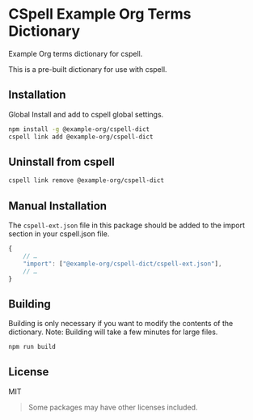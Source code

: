 # CSpell Example Org Terms Dictionary

Example Org terms dictionary for cspell.

This is a pre-built dictionary for use with cspell.

## Installation

Global Install and add to cspell global settings.

```sh
npm install -g @example-org/cspell-dict
cspell link add @example-org/cspell-dict
```

## Uninstall from cspell

```sh
cspell link remove @example-org/cspell-dict
```

## Manual Installation

The `cspell-ext.json` file in this package should be added to the import section in your cspell.json file.

```javascript
{
    // …
    "import": ["@example-org/cspell-dict/cspell-ext.json"],
    // …
}
```

## Building

Building is only necessary if you want to modify the contents of the dictionary. Note: Building will take a few minutes for large files.

```sh
npm run build
```

## License

MIT

> Some packages may have other licenses included.
